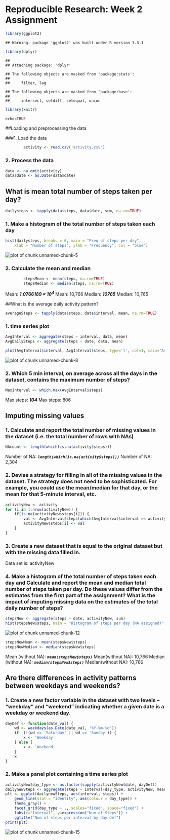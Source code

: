# Reproducible Research: Week 2 Assignment #


```r
library(ggplot2)
```

```
## Warning: package 'ggplot2' was built under R version 3.3.1
```

```r
library(dplyr)
```

```
## 
## Attaching package: 'dplyr'
```

```
## The following objects are masked from 'package:stats':
## 
##     filter, lag
```

```
## The following objects are masked from 'package:base':
## 
##     intersect, setdiff, setequal, union
```

```r
library(knitr)

echo=TRUE
```

##Loading and preprocessing the data

###1. Load the data 


```r
        activity <- read.csv('activity.csv')
```

### 2. Process the data

```r
data <- na.omit(activity)
data$date <- as.Date(data$date)
```
## What is mean total number of steps taken per day?



```r
dailysteps <- tapply(data$steps, data$date, sum, na.rm=TRUE)
```

### 1. Make a histogram of the total number of steps taken each day


```r
hist(dailysteps, breaks = 6, main = "Freq of steps per day", 
    xlab = "Number of steps", ylab = "Frequency", col = "blue")
```

![plot of chunk unnamed-chunk-5](figure/unnamed-chunk-5-1.png)

### 2. Calculate the mean and median


```r
        stepsMean <- mean(steps, na.rm=TRUE)
        stepsMedian <- median(steps, na.rm=TRUE)
```
Mean: ***1.0766189 &times; 10<sup>4</sup>***
Mean: 10,766
Median: ***10765***
Median: 10,765

##What is the average daily activity pattern?


```r
averageSteps <- tapply(data$steps, data$interval, mean, na.rm=TRUE)
```

### 1. time series plot


```r
AvgInterval <- aggregate(steps ~ interval, data, mean)
AvgDailySteps <- aggregate(steps ~ date, data, mean)

plot(AvgInterval$interval, AvgInterval$steps, type='l', col=1, main="Average steps per Interval", xlab="Time", ylab="Average number of steps")
```

![plot of chunk unnamed-chunk-8](figure/unnamed-chunk-8-1.png)

### 2. Which 5 min interval, on average across all the days in the dataset, contains the maximum number of steps?


```r
MaxInterval <- which.max(AvgInterval$steps)
```

Max steps: ***104***
Max steps: 806

## Imputing missing values

### 1. Calculate and report the total number of missing values in the dataset (i.e. the total number of rows with NAs)


```r
NAcount <- length(which(is.na(activity$steps)))
```

Number of NA: ***`length(which(is.na(activity$steps)))`***
Number of NA: 2,304

### 2. Devise a strategy for filling in all of the missing values in the dataset. The strategy does not need to be sophisticated. For example, you could use the mean/median for that day, or the mean for that 5-minute interval, etc.


```r
activityNew <- activity
for (i in 1:nrow(activityNew)) {
    if(is.na(activityNew$steps[i])) {
        val <- AvgInterval$steps[which(AvgInterval$interval == activityNew$interval[i])]
        activityNew$steps[i] <- val 
    }
}
```

### 3. Create a new dataset that is equal to the original dataset but with the missing data filled in.

Data set is: activityNew

### 4. Make a histogram of the total number of steps taken each day and Calculate and report the mean and median total number of steps taken per day. Do these values differ from the estimates from the first part of the assignment? What is the impact of imputing missing data on the estimates of the total daily number of steps?



```r
stepsNew <- aggregate(steps ~ date, activityNew, sum)
hist(stepsNew$steps, main = "Histogram of steps per day (NA assigned)", xlab = "Steps per day")
```

![plot of chunk unnamed-chunk-12](figure/unnamed-chunk-12-1.png)


```r
stepsNewMean <- mean(stepsNew$steps)
stepsNewMedian <- median(stepsNew$steps)
```
Mean (without NA): ***`mean(stepsNew$steps)`***
Mean(without NA): 10,766
Median (without NA):  ***`median(stepsNew$steps)`***
Median(without NA): 10,766


## Are there differences in activity patterns between weekdays and weekends?

### 1. Create a new factor variable in the dataset with two levels – “weekday” and “weekend” indicating whether a given date is a weekday or weekend day.



```r
dayDef <- function(date_val) {
    wd <- weekdays(as.Date(date_val, '%Y-%m-%d'))
    if  (!(wd == 'Saturday' || wd == 'Sunday')) {
        x <- 'Weekday'
    } else {
        x <- 'Weekend'
    }
    x
}
```

### 2. Make a panel plot containing a time series plot


```r
activityNew$day_type <- as.factor(sapply(activityNew$date, dayDef))
dailynewSteps <- aggregate(steps ~ interval+day_type, activityNew, mean)
plt <- ggplot(dailynewSteps, aes(interval, steps)) +
    geom_line(stat = "identity", aes(colour = day_type)) +
    theme_gray() +
    facet_grid(day_type ~ ., scales="fixed", space="fixed") +
    labs(x="Interval", y=expression("Num of Steps")) +
    ggtitle("Num of steps per interval by day def")
print(plt)
```

![plot of chunk unnamed-chunk-15](figure/unnamed-chunk-15-1.png)
